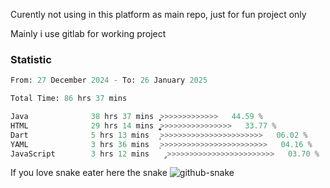 Curently not using in this platform as main repo, just for fun project only

Mainly i use gitlab for working project

### Statistic
<!--START_SECTION:waka-->

```python
From: 27 December 2024 - To: 26 January 2025

Total Time: 86 hrs 37 mins

Java              38 hrs 37 mins  ͎͎͎͎͎͎͎͎͎͎͎͕>>>>>>>>>>>>>   44.59 %
HTML              29 hrs 14 mins  ͎͎͎͎͎͎͎͎͚>>>>>>>>>>>>>>>>   33.77 %
Dart              5 hrs 13 mins   ͎̦>>>>>>>>>>>>>>>>>>>>>>>   06.02 %
YAML              3 hrs 36 mins   ͎>>>>>>>>>>>>>>>>>>>>>>>>   04.16 %
JavaScript        3 hrs 12 mins   ̡>>>>>>>>>>>>>>>>>>>>>>>>   03.70 %
```

<!--END_SECTION:waka-->

If you love snake eater here the snake 
<picture>
  <source media="(prefers-color-scheme: dark)" srcset="https://github.com/pradana4648/pradana4648/blob/c0566a83ca6ea5f2e46bab00e717c4c82b4b5c4c/github-contribution-grid-snake-dark.svg" />
  <source media="(prefers-color-scheme: light)" srcset="https://github.com/pradana4648/pradana4648/blob/c0566a83ca6ea5f2e46bab00e717c4c82b4b5c4c/github-contribution-grid-snake.svg" />
  <img alt="github-snake" src="https://github.com/pradana4648/pradana4648/blob/c0566a83ca6ea5f2e46bab00e717c4c82b4b5c4c/github-contribution-grid-snake.svg" />
</picture>
